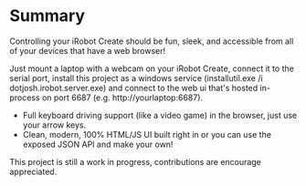 Summary
=======

Controlling your iRobot Create should be fun, sleek, and accessible from all of your devices that have a web browser!

Just mount a laptop with a webcam on your iRobot Create, connect it to the serial port, install this project as a windows service (installutil.exe /i dotjosh.irobot.server.exe) and connect to the web ui that's hosted in-process on port 6687 (e.g. http://yourlaptop:6687).

* Full keyboard driving support (like a video game) in the browser, just use your arrow keys.
* Clean, modern, 100% HTML/JS UI built right in or you can use the exposed JSON API and make your own!

This project is still a work in progress, contributions are encourage appreciated.
